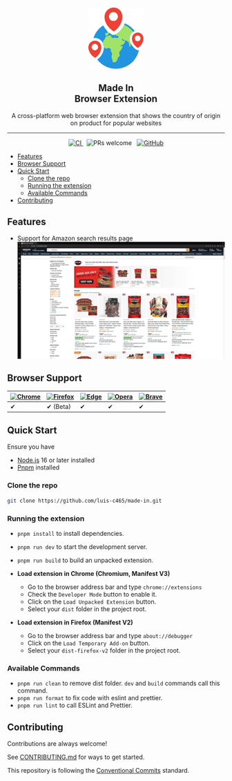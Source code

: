 <div align="center">
  <br>
 <img src="./assets/icon.svg" alt="Made in Browser Extension" width="128">
  <br>
  <h2>
    Made In <br>
    Browser Extension
    <br>
  </h2>
</div>

<p align="center">A cross-platform web browser extension that shows the country of origin on product for popular websites</p>
<hr />

<div align="center" >
  <a href="https://github.com/luis-c465/made-in/actions">
    <img src="https://github.com/luis-c465/made-in/actions/workflows/ci.yml/badge.svg" alt="CI">
  </a>
    &nbsp;
  <a>
    <img src="https://img.shields.io/badge/PRs-welcome-brightgreen.svg" alt="PRs welcome">
  </a>
    &nbsp;
  <a href="https://github.com/luis-c465/made-in/blob/main/LICENSE">
    <img alt="GitHub" src="https://img.shields.io/github/license/luis-c465/made-in">
  </a>

</div>

- [Features](#features)
- [Browser Support](#browser-support)
- [Quick Start](#quick-start)
  - [Clone the repo](#clone-the-repo)
  - [Running the extension](#running-the-extension)
  - [Available Commands](#available-commands)
- [Contributing](#contributing)

## Features

- Support for Amazon search results page
  ![Amazon search results page](./assets/amazon.png)

[^1]: While it is fully supported and stable in most cases, hard reloading is rarely recommended.

## Browser Support

| [![Chrome](https://raw.github.com/alrra/browser-logos/master/src/chrome/chrome_48x48.png)](/) | [![Firefox](https://raw.github.com/alrra/browser-logos/master/src/firefox/firefox_48x48.png)](/) | [![Edge](https://raw.github.com/alrra/browser-logos/master/src/edge/edge_48x48.png)](/) | [![Opera](https://raw.github.com/alrra/browser-logos/master/src/opera/opera_48x48.png)](/) | [![Brave](https://raw.github.com/alrra/browser-logos/master/src/brave/brave_48x48.png)](/) |
| --------------------------------------------------------------------------------------------- | ------------------------------------------------------------------------------------------------ | --------------------------------------------------------------------------------------- | ------------------------------------------------------------------------------------------ | ------------------------------------------------------------------------------------------ |
| ✔                                                                                             | ✔ (Beta)                                                                                         | ✔                                                                                       | ✔                                                                                          | ✔                                                                                          |

## Quick Start

Ensure you have

- [Node.js](https://nodejs.org/en/download) 16 or later installed
- [Pnpm](https://pnpm.io/installation) installed

### Clone the repo

```bash
git clone https://github.com/luis-c465/made-in.git
```

### Running the extension

- `pnpm install` to install dependencies.
- `pnpm run dev` to start the development server.
- `pnpm run build` to build an unpacked extension.

- **Load extension in Chrome (Chromium, Manifest V3)**

  - Go to the browser address bar and type `chrome://extensions`
  - Check the `Developer Mode` button to enable it.
  - Click on the `Load Unpacked Extension` button.
  - Select your `dist` folder in the project root.

- **Load extension in Firefox (Manifest V2)**

  - Go to the browser address bar and type `about://debugger`
  - Click on the `Load Temporary Add-on` button.
  - Select your `dist-firefox-v2` folder in the project root.

### Available Commands

- `pnpm run clean` to remove dist folder. `dev` and `build` commands call this command.
- `pnpm run format` to fix code with eslint and prettier.
- `pnpm run lint` to call ESLint and Prettier.

## Contributing

Contributions are always welcome!

See [CONTRIBUTING.md](./CONTRIBUTING.md) for ways to get started.

This repository is following the [Conventional Commits](https://www.conventionalcommits.org/en/v1.0.0/) standard.
